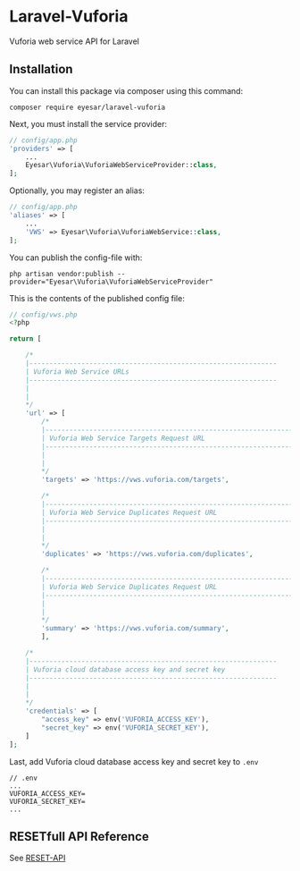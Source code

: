 # Laravel-Vuforia
Vuforia web service API for Laravel



## Installation

You can install this package via composer using this command:

```shell
composer require eyesar/laravel-vuforia
```

Next, you must install the service provider:

```php
// config/app.php
'providers' => [
    ...
    Eyesar\Vuforia\VuforiaWebServiceProvider::class,
];
```

Optionally, you may register an alias:

```php
// config/app.php
'aliases' => [
    ...
    'VWS' => Eyesar\Vuforia\VuforiaWebService::class,
];
```

You can publish the config-file with:

```
php artisan vendor:publish --provider="Eyesar\Vuforia\VuforiaWebServiceProvider"
```

This is the contents of the published config file:

```php
// config/vws.php
<?php

return [

    /*
    |--------------------------------------------------------------
    | Vuforia Web Service URLs
    |--------------------------------------------------------------
    |
    |
    */
    'url' => [
        /*
        |--------------------------------------------------------------
        | Vuforia Web Service Targets Request URL
        |--------------------------------------------------------------
        |
        |
        */
        'targets' => 'https://vws.vuforia.com/targets',

        /*
        |--------------------------------------------------------------
        | Vuforia Web Service Duplicates Request URL
        |--------------------------------------------------------------
        |
        |
        */
        'duplicates' => 'https://vws.vuforia.com/duplicates',

        /*
        |--------------------------------------------------------------
        | Vuforia Web Service Duplicates Request URL
        |--------------------------------------------------------------
        |
        |
        */
        'summary' => 'https://vws.vuforia.com/summary',
        ],

    /*
    |--------------------------------------------------------------
    | Vuforia cloud database access key and secret key
    |--------------------------------------------------------------
    |
    |
    */
    'credentials' => [
        "access_key" => env('VUFORIA_ACCESS_KEY'),
        "secret_key" => env('VUFORIA_SECRET_KEY'),
    ]
];
```

Last, add Vuforia cloud database access key and secret key to `.env`

```
// .env
...
VUFORIA_ACCESS_KEY=
VUFORIA_SECRET_KEY=
...
```

## RESETfull API Reference

See [RESET-API](reset-api.md)